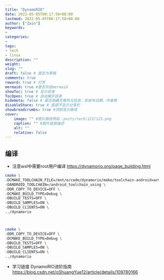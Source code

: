 ```yaml
---
title: "DynamoRIO"
date: 2022-05-05T00:17:58+08:00
lastmod: 2022-05-05T00:17:58+08:00
author: ["Zain"]
keywords: 
- 
categories: 
- 
tags: 
- tech
- linux
description: ""
weight:
slug: ""
draft: false # 是否为草稿
comments: true
reward: true # 打赏
mermaid: true #是否开启mermaid
showToc: true # 显示目录
TocOpen: true # 自动展开目录
hidemeta: false # 是否隐藏文章的元信息，如发布日期、作者等
disableShare: true # 底部不显示分享栏
showbreadcrumbs: true #顶部显示路径
cover:
    image: "" #图片路径例如：posts/tech/123/123.png
    caption: "" #图片底部描述
    alt: ""
    relative: false
---
```





## 编译
- 注意wsl中需要root用户编译
https://dynamorio.org/page_building.html
```sh
cmake \
-DCMAKE_TOOLCHAIN_FILE=/mnt/e/code/dynamorio/make/toolchain-android=arm64.cmake \
-DANDROID_TOOLCHAIN=/android_toolchain_using \
-DDR_COPY_TO_DEVICE=OFF \
-DCMAKE_BUILD_TYPE=Debug \
-DBUILD_TESTS=OFF \
-DBUILD_SAMPLES=ON \
-DBUILD_CLIENTS=ON \
../dynamorio



cmake \
-DDR_COPY_TO_DEVICE=OFF \
-DCMAKE_BUILD_TYPE=Debug \
-DBUILD_TESTS=OFF \
-DBUILD_SAMPLES=ON \
-DBUILD_CLIENTS=ON \
../dynamorio
```


<!--more-->


- 学习链接
DynamoRIO进阶指南
https://blog.csdn.net/oShuangYue12/article/details/109780166





